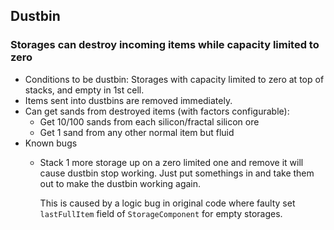 ## Dustbin

### Storages can destroy incoming items while capacity limited to zero

* Conditions to be dustbin: Storages with capacity limited to zero at top of stacks, and empty in 1st cell.
* Items sent into dustbins are removed immediately.
* Can get sands from destroyed items (with factors configurable):
    * Get 10/100 sands from each silicon/fractal silicon ore
    * Get 1 sand from any other normal item but fluid
* Known bugs
    * Stack 1 more storage up on a zero limited one and remove it will cause dustbin stop working. Just put somethings
      in and take them out to make the dustbin working again.

      This is caused by a logic bug in original code where faulty set `lastFullItem` field of `StorageComponent` for
      empty storages.